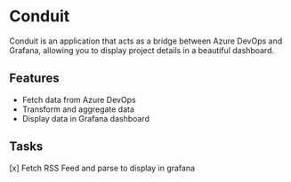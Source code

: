 # Conduit

Conduit is an application that acts as a bridge between Azure DevOps and Grafana, allowing you to display project details in a beautiful dashboard.

## Features

- Fetch data from Azure DevOps
- Transform and aggregate data
- Display data in Grafana dashboard

## Tasks
[x] Fetch RSS Feed and parse to display in grafana